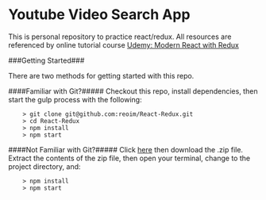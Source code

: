 # Youtube Video Search App
This is personal repository to practice react/redux. All resources are referenced by online tutorial course [Udemy: Modern React with Redux](https://www.udemy.com/react-redux/)

###Getting Started###

There are two methods for getting started with this repo.

####Familiar with Git?#####
Checkout this repo, install dependencies, then start the gulp process with the following:

```
	> git clone git@github.com:reoim/React-Redux.git
	> cd React-Redux
	> npm install
	> npm start
```

####Not Familiar with Git?#####
Click [here](https://github.com/reoim/Youtube-Search-App/archive/master.zip) then download the .zip file.  Extract the contents of the zip file, then open your terminal, change to the project directory, and:

```
	> npm install
	> npm start
```
